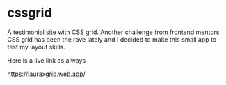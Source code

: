 # cssgrid

A testimonial site with CSS grid. Another challenge from frontend mentors CSS grid has been the rave lately and I decided to make this small app to test my layout skills.

Here is a live link as always

https://lauraxgrid.web.app/
